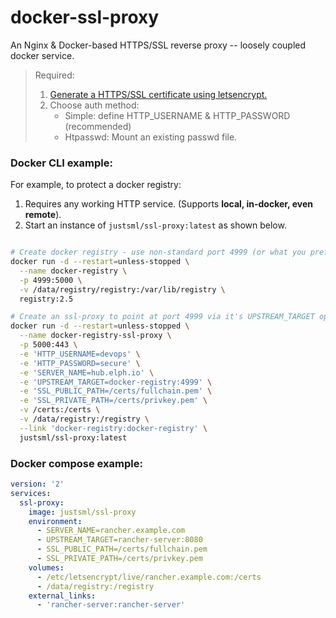 # docker-ssl-proxy

An Nginx & Docker-based HTTPS/SSL reverse proxy -- loosely coupled docker service.

> Required:
>
> 1. [Generate a HTTPS/SSL certificate using letsencrypt.](https://gist.github.com/justsml/63d2884e1cd88d6785999a2eb09cf48e)
> 1. Choose auth method:
>     * Simple: define HTTP_USERNAME & HTTP_PASSWORD (recommended)
>     * Htpasswd: Mount an existing passwd file.


### Docker CLI example:

For example, to protect a docker registry:

1. Requires any working HTTP service. (Supports **local, in-docker, even remote**).
1. Start an instance of `justsml/ssl-proxy:latest` as shown below.

```sh

# Create docker registry - use non-standard port 4999 (or what you prefer)
docker run -d --restart=unless-stopped \
  --name docker-registry \
  -p 4999:5000 \
  -v /data/registry/registry:/var/lib/registry \
  registry:2.5

# Create an ssl-proxy to point at port 4999 via it's UPSTREAM_TARGET option (see below).
docker run -d --restart=unless-stopped \
  --name docker-registry-ssl-proxy \
  -p 5000:443 \
  -e 'HTTP_USERNAME=devops' \
  -e 'HTTP_PASSWORD=secure' \
  -e 'SERVER_NAME=hub.elph.io' \
  -e 'UPSTREAM_TARGET=docker-registry:4999' \
  -e 'SSL_PUBLIC_PATH=/certs/fullchain.pem' \
  -e 'SSL_PRIVATE_PATH=/certs/privkey.pem' \
  -v /certs:/certs \
  -v /data/registry:/registry \
  --link 'docker-registry:docker-registry' \
  justsml/ssl-proxy:latest

```



### Docker compose example:

```yaml
version: '2'
services:
  ssl-proxy:
    image: justsml/ssl-proxy
    environment:
      - SERVER_NAME=rancher.example.com
      - UPSTREAM_TARGET=rancher-server:8080
      - SSL_PUBLIC_PATH=/certs/fullchain.pem
      - SSL_PRIVATE_PATH=/certs/privkey.pem
    volumes:
      - /etc/letsencrypt/live/rancher.example.com:/certs
      - /data/registry:/registry
    external_links:
      - 'rancher-server:rancher-server'

```

